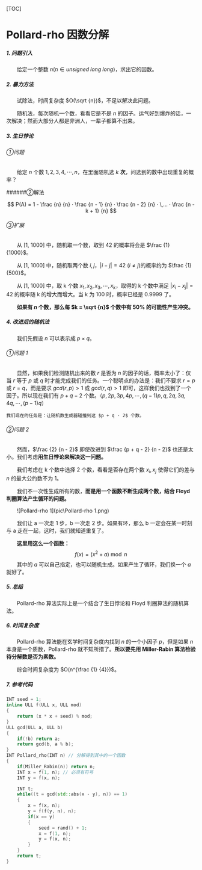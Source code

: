 [TOC]

# Pollard-rho 因数分解

##### 1. 问题引入

&emsp;&emsp;给定一个整数 $n(n\in unsigned \; long \; long)$，求出它的因数。

##### 2. 暴力方法

&emsp;&emsp;试除法，时间复杂度 $O(\sqrt {n})$，不足以解决此问题。

&emsp;&emsp;随机法，每次随机一个数，看看它是不是 $n$ 的因子。运气好到爆炸的话，一次解决；然而大部分人都是非洲人，一辈子都算不出来。

##### 3. 生日悖论

###### ①问题

&emsp;&emsp;给定 $n$ 个数 $1, 2, 3, 4, \cdots, n$，在里面随机选 $k$ **次**，问选到的数中出现重复的概率？

######②解法

$$
P(A) = 1 - \frac {n} {n} · \frac {n - 1} {n} · \frac {n - 2} {n} · \,... · \frac {n - k + 1} {n}
$$

###### ③扩展

&emsp;&emsp;从 [1, 1000] 中，随机取一个数，取到 42 的概率将会是 $\frac {1} {1000}$。

&emsp;&emsp;从 [1, 1000] 中，随机取两个数 $i, j​$，$|i - j| = 42  \pod {i \ne j}​$ 的概率约为 $\frac {1} {500}​$。

&emsp;&emsp;从 [1, 1000] 中，取 k 个数 $x_1, x_2, x_3, \cdots , x_k$，取得的 k 个数中满足 $|x_i - x_j| = 42$ 的概率随 k 的增大而增大。当 k 为 100 时，概率已经是 0.9999 了。

&emsp;&emsp;**如果有 $n$ 个数，那么每 $k = \sqrt {n}$ 个数中有 50% 的可能性产生冲突。**

##### 4. 改进后的随机法

&emsp;&emsp;我们先假设 $n$ 可以表示成 $p × q$。

###### ①问题 1

&emsp;&emsp;显然，如果我们检测随机出来的数 $r$ 是否为 $n$ 的因子的话，概率太小了：仅当 $r$ 等于 $p$ 或 $q$ 时才能完成我们的任务。一个聪明点的办法是：我们不要求 $r = p$ 或 $r = q$，而是要求 $gcd(r, p) > 1$ 或 $gcd(r, q) >1$ 即可，这样我们也找到了一个因子。所以现在我们有 $p + q - 2$ 个数。（$p, 2p, 3p, 4p, \cdots, (q - 1)p, q, 2q, 3q, 4q, \cdots, (p - 1)q$）

 	我们现在的任务是：让随机数生成器碰撞到这 $p + q - 2$ 个数。

###### ②问题 2

&emsp;&emsp;然而，$\frac {2} {n - 2}$ 即使改进到 $\frac {p + q - 2} {n - 2}$ 也还是太小。我们考虑**用生日悖论来解决这一问题。**

&emsp;&emsp;我们考虑在 k 个数中选择 2 个数，看看是否存在两个数 $x_i, x_j$ 使得它们的差与 $n$ 的最大公约数不为 1。

&emsp;&emsp;我们不一次性生成所有的数，**而是用一个函数不断生成两个数，结合 Floyd 判圈算法产生循环的问题。**

&emsp;&emsp;![Pollard-rho 1](pic\Pollard-rho 1.png)

&emsp;&emsp;我们让 a 一次走 1 步，b 一次走 2 步。如果有环，那么 b 一定会在某一时刻与 a 走在一起，这时，我们就知道重复了。

&emsp;&emsp;**这里用这么一个函数：**
$$
f(x) = (x^2 + a) \bmod n
$$
&emsp;&emsp;其中的 $a$ 可以自己指定，也可以随机生成。如果产生了循环，我们换一个 $a$ 就好了。

##### 5. 总结

&emsp;&emsp;Pollard-rho 算法实际上是一个结合了生日悖论和 Floyd 判圈算法的随机算法。

##### 6. 时间复杂度

&emsp;&emsp;Pollard-rho 算法能在玄学时间复杂度内找到 $n$ 的一个小因子 $p$，但是如果 $n$ 本身是一个质数，Pollard-rho 就不知所措了。**所以要先用 Miller-Rabin 算法检验待分解数是否为素数。**

&emsp;&emsp;综合时间复杂度为 $O(n^{\frac {1} {4}})$。

##### 7. 参考代码

```c++
INT seed = 1;
inline ULL f(ULL x, ULL mod)
{
	return (x * x + seed) % mod;
}
ULL gcd(ULL a, ULL b)
{
	if(!b) return a;
	return gcd(b, a % b);
}
INT Pollard_rho(INT n) // 分解得到其中的一个因数
{
	if(Miller_Rabin(n)) return n;
	INT x = f(1, n); // 必须有符号
	INT y = f(x, n);

	INT t;
	while((t = gcd(std::abs(x - y), n)) == 1)
	{
		x = f(x, n);
		y = f(f(y, n), n);
		if(x == y)
		{
			seed = rand() + 1;
			x = f(1, n);
			y = f(x, n);
		}
	}
	return t;
}
```
